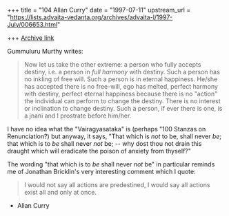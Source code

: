 +++
title = "104 Allan Curry"
date = "1997-07-11"
upstream_url = "https://lists.advaita-vedanta.org/archives/advaita-l/1997-July/006653.html"

+++
[Archive link](https://lists.advaita-vedanta.org/archives/advaita-l/1997-July/006653.html)

Gummuluru Murthy writes:

>Now let us take the other extreme: a person who fully accepts destiny,
>i.e. a person in *full harmony* with destiny. Such a person has no inkling
>of free will. Such a person is in eternal happiness. He/she has accepted
>there is no free-will, ego has melted, perfect harmony with destiny,
>perfect eternal happiness because there is no "action" the individual can
>perform to change the destiny. There is no interest or inclination to
>change destiny. Such a person, if ever there is one, is a jnani and I
>prostrate before him/her.
>

I have no idea what the "Vairagyasataka" is (perhaps "100 Stanzas on
Renunciation?) but anyway, it says, "That which is *not* to be, shall never
*be*; that which is to *be* shall never *not* be; -- why dost thou not
drain this draught which will eradicate the poison of anxiety from
thyself?"

The wording "that which is to *be* shall never *not* be" in particular
reminds me of Jonathan Bricklin's very interesting comment which I quote:

>I would not say all actions are predestined, I would say all actions exist
>all and only at once.

- Allan Curry


